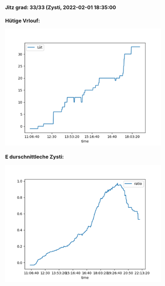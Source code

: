 ### Jitz grad: 33/33 (Zysti, 2022-02-01 18:35:00

### Hütige Vrlouf:
![Graph](Today.png)

### E durschnittleche Zysti:
![Graph](Zysti.png)
